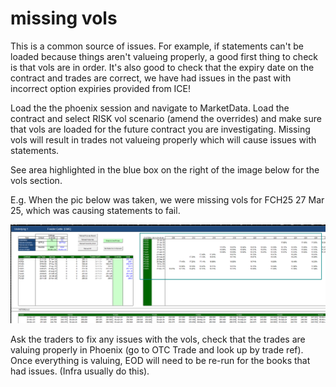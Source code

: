 # missing vols

This is a common source of issues. For example, if statements can't be loaded because things aren't valueing properly, a good first thing to check is that vols are in order. It's also good to check that the expiry date on the contract and trades are correct, we have had issues in the past with incorrect option expiries provided from ICE!

Load the the phoenix session and navigate to MarketData. Load the contract and select RISK vol scenario (amend the overrides) and make sure that vols are loaded for the future contract you are investigating. Missing vols will result in trades not valueing properly which will cause issues with statements.

See area highlighted in the blue box on the right of the image below for the vols section.

E.g. When the pic below was taken, we were missing vols for FCH25 27 Mar 25, which was causing statements to fail.

![alt text](images/missing-vols.png)

Ask the traders to fix any issues with the vols, check that the trades are valuing properly in Phoenix (go to OTC Trade and look up by trade ref). Once everything is valuing, EOD will need to be re-run for the books that had issues. (Infra usually do this).